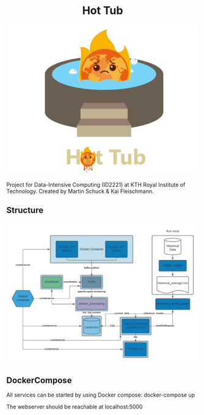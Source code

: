 <div align="center">

# Hot Tub

![hot tub logo](/media/hot_tub_logo.png "Hot Tub Logo")

</div>



Project for Data-Intensive Computing (ID2221) at KTH Royal Institute of
Technology. Created by Martin Schuck & Kai Fleischmann.

## Structure
![hot tub structure](/media/hot_tub_scheme.png "Hot Tub internal structure")

## DockerCompose

All services can be started by using Docker compose:
docker-compose up

The webserver should be reachable at localhost:5000
